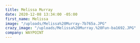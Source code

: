 ```yaml
---
title: Melissa Murray
date: 2020-12-08 13:34:00 -05:00
first_name: Melissa
image: "/uploads/Melissa%20Murray-7b765a.JPG"
crazy_image: "/uploads/Melissa%20Murray.%20Fun-ba1692.JPG"
company: WAYPOINT
---
```


